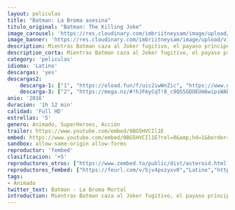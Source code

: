 ```yaml
---
layout: peliculas
title: "Batman: La Broma asesina"
titulo_original: "Batman: The Killing Joke"
image_carousel: 'https://res.cloudinary.com/imbriitneysam/image/upload/v1544406354/broma-poster-min.jpg'
image_banner: 'https://res.cloudinary.com/imbriitneysam/image/upload/v1544406355/broma-banner-min.jpg'
description: Mientras Batman caza al Joker fugitivo, el payaso príncipe del crimen ataca a la familia Gordon para demostrar un punto diabólico que refleja su propia caída en la locura. Basado en la novela gráfica de Alan Moore y Brian Bolland.
description_corta: Mientras Batman caza al Joker fugitivo, el payaso príncipe del crimen ataca a la familia Gordon para demostrar un punto diabólico que refleja su propia caída en la locura. Basado en la novela gráfica de Alan Moore y Brian Bolland.
category: 'peliculas'
idioma: 'Latino'
descargas: 'yes'
descargas2:
    descarga-1: ["1", "https://oload.fun/f/uic2iwWnZic", "https://www.google.com/s2/favicons?domain=openload.co","OpenLoad","https://res.cloudinary.com/imbriitneysam/image/upload/v1541473684/mexico.png", "Latino", "Full HD"]
    descarga-3: ["2", "https://mega.nz/#!hJFmyCqT!8_c9Q5SGDOEUm6wipsWALgBLO85lE88srR20P1_FqbM", "https://www.google.com/s2/favicons?domain=mega.nz","Mega","https://res.cloudinary.com/imbriitneysam/image/upload/v1541473684/mexico.png", "Latino", "Full HD"]
anio: '2016'
duracion: '1h 12 min'
calidad: 'Full HD'
estrellas: '5'
genero: Animado, SuperHeroes, Acción
trailer: https://www.youtube.com/embed/0BG5HVCIl1E
embed: https://www.youtube.com/embed/0BG5HVCIl1E?rel=0&amp;hd=1&border=0&wmode=opaque&enablejsapi=1&modestbranding=1&controls=1&showinfo=1
sandbox: allow-same-origin allow-forms
reproductor: 'fembed'
clasificacion: '+5'
reproductores_otros: ["https://www.zembed.to/public/dist/asteroid.html?id=d50b0fa5dc1ec1e92c95e2609d78654c&title=Batman:%20The%20Killing%20Joke","Latino","https://movcloud.net/embed/bo-LWf1BweRw","Latino","https://mstream.press/7n71evdt4v4j","Latino"]
reproductores_fembed: ["https://feurl.com/v/5jv4pxzyxv0","Latino","https://pelispng.online/v/yxv3kmz28q9","Latino"]
tags:
- Animado
twitter_text: Batman - La Broma Mortal
introduction: Mientras Batman caza al Joker fugitivo, el payaso príncipe del crimen ataca a la familia Gordon para demostrar un punto diabólico que refleja su propia caída en la locura. Basado en la novela gráfica de Alan Moore y Brian Bolland.
---
```












